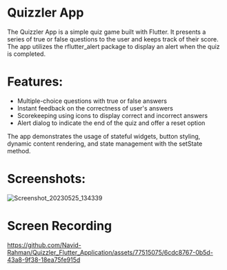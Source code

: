 # Quizzler App
The Quizzler App is a simple quiz game built with Flutter. It presents a series of true or false questions to the user and keeps track of their score. The app utilizes the rflutter_alert package to display an alert when the quiz is completed.

# Features:
- Multiple-choice questions with true or false answers
- Instant feedback on the correctness of user's answers
- Scorekeeping using icons to display correct and incorrect answers
- Alert dialog to indicate the end of the quiz and offer a reset option

The app demonstrates the usage of stateful widgets, button styling, dynamic content rendering, and state management with the setState method.

# Screenshots:
![Screenshot_20230525_134339](https://github.com/Navid-Rahman/Quizzler_Flutter_Application/assets/77515075/dd544df6-4826-45f6-ae58-8be76d5493f5)

# Screen Recording

https://github.com/Navid-Rahman/Quizzler_Flutter_Application/assets/77515075/6cdc8767-0b5d-43a8-9f38-18ea75fe915d

